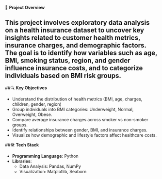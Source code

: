 📌 **Project Overview**

This project involves exploratory data analysis on a health insurance dataset to uncover key insights related to customer health metrics, insurance charges, and demographic factors. 
The goal is to identify how variables such as age, BMI, smoking status, region, and gender influence insurance costs, and to categorize individuals based on BMI risk groups.
--------------------------------------------------------------------------------------------------------------------------------------------------------------------------------

##🔍 **Key Objectives**
- Understand the distribution of health metrics (BMI, age, charges, children, gender, region)
- Group individuals into BMI categories: Underweight, Normal, Overweight, Obese.
- Compare average insurance charges across smoker vs non-smoker groups.
- Identify relationships between gender, BMI, and insurance charges.
- Visualize how demographic and lifestyle factors affect healthcare costs.


##🛠️ **Tech Stack**
- **Programming Language**: Python
- **Libraries**:
  - Data Analysis: Pandas, NumPy
  - Visualization: Matplotlib, Seaborn
